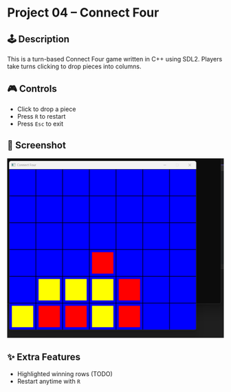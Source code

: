 # Project 04 – Connect Four

## 🕹️ Description

This is a turn-based Connect Four game written in C++ using SDL2. Players take turns clicking to drop pieces into columns.

## 🎮 Controls

- Click to drop a piece
- Press `R` to restart
- Press `Esc` to exit

## 🧪 Screenshot

![Screenshot](screenshot.png)

## ✨ Extra Features

- Highlighted winning rows (TODO)
- Restart anytime with `R`
